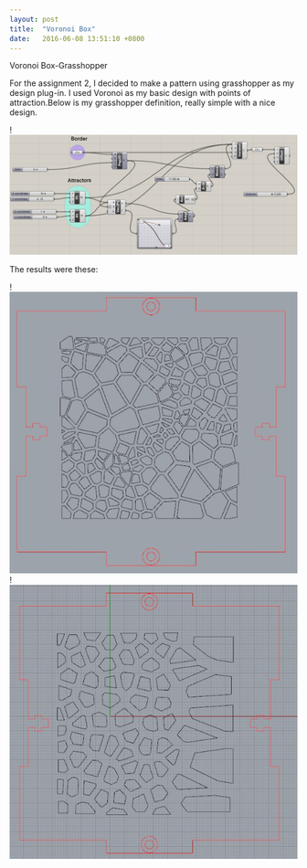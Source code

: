 ```yaml
---
layout: post
title:  "Voronoi Box"
date:   2016-06-08 13:51:10 +0800
---
```

Voronoi Box-Grasshopper

For the assignment 2, I decided to make a pattern using grasshopper as my design plug-in.
I used Voronoi as my basic design with points of attraction.Below is my grasshopper definition, really simple with a nice design.

!<img src="_images/Grasshopper_definition.png"/>

The results were these:

!<img src="_images/Exemplo grass.JPG"/>
!<img src="_images/Exemplograss_2.JPG"/>
